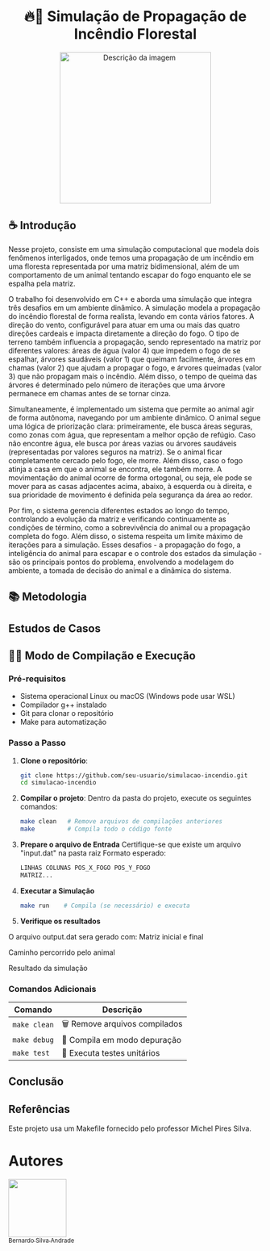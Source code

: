 <h1 align="center"> 🔥🌲 Simulação de Propagação de Incêndio Florestal </h1>

<div align="center"> 
   <img src="![Image](https://github.com/user-attachments/assets/01bec733-3390-49e3-b680-7266121428ee)" alt="Descrição da imagem" width="300">
</div>

## ☕ Introdução

Nesse projeto, consiste em uma simulação computacional que modela dois fenômenos interligados, onde temos uma propagação de um incêndio em uma floresta representada por uma matriz bidimensional, além de um comportamento de um animal tentando escapar do fogo enquanto ele se espalha pela matriz.

O trabalho foi desenvolvido em C++ e aborda uma simulação que integra três desafios em um ambiente dinâmico. A simulação modela a propagação do incêndio florestal de forma realista, levando em conta vários fatores. A direção do vento, configurável para atuar em uma ou mais das quatro direções cardeais e impacta diretamente a direção do fogo. O tipo de terreno também influencia a propagação, sendo representado na matriz por diferentes valores: áreas de água (valor 4) que impedem o fogo de se espalhar, árvores saudáveis (valor 1) que queimam facilmente, árvores em chamas (valor 2) que ajudam a propagar o fogo, e árvores queimadas (valor 3) que não propagam mais o incêndio. Além disso, o tempo de queima das árvores é determinado pelo número de iterações que uma árvore permanece em chamas antes de se tornar cinza.

Simultaneamente, é implementado um sistema que permite ao animal agir de forma autônoma, navegando por um ambiente dinâmico. O animal segue uma lógica de priorização clara: primeiramente, ele busca áreas seguras, como zonas com água, que representam a melhor opção de refúgio. Caso não encontre água, ele busca por áreas vazias ou árvores saudáveis (representadas por valores seguros na matriz). Se o animal ficar completamente cercado pelo fogo, ele morre. Além disso, caso o fogo atinja a casa em que o animal se encontra, ele também morre. A movimentação do animal ocorre de forma ortogonal, ou seja, ele pode se mover para as casas adjacentes acima, abaixo, à esquerda ou à direita, e sua prioridade de movimento é definida pela segurança da área ao redor.

Por fim, o sistema gerencia diferentes estados ao longo do tempo, controlando a evolução da matriz e verificando continuamente as condições de término, como a sobrevivência do animal ou a propagação completa do fogo. Além disso, o sistema respeita um limite máximo de iterações para a simulação. Esses desafios - a propagação do fogo, a inteligência do animal para escapar e o controle dos estados da simulação - são os principais pontos do problema, envolvendo a modelagem do ambiente, a tomada de decisão do animal e a dinâmica do sistema.



## 📚 Metodologia

## Estudos de Casos

## 👨‍💻 Modo de Compilação e Execução
### Pré-requisitos
- Sistema operacional Linux ou macOS (Windows pode usar WSL)
- Compilador g++ instalado
- Git para clonar o repositório
- Make para automatização

### Passo a Passo

1. **Clone o repositório**:
   ```bash
   git clone https://github.com/seu-usuario/simulacao-incendio.git
   cd simulacao-incendio
2. **Compilar o projeto**:
Dentro da pasta do projeto, execute os seguintes comandos:
   ```bash
   make clean   # Remove arquivos de compilações anteriores
   make         # Compila todo o código fonte
3. **Prepare o arquivo de Entrada**
Certifique-se que existe um arquivo "input.dat" na pasta raiz
   Formato esperado:
   ```bash
   LINHAS COLUNAS POS_X_FOGO POS_Y_FOGO
   MATRIZ...
4. **Executar a Simulação**
   ```bash
   make run    # Compila (se necessário) e executa
5. **Verifique os resultados**

O arquivo output.dat sera gerado com:
   Matriz inicial e final

   Caminho percorrido pelo animal

   Resultado da simulação
### Comandos Adicionais

| Comando       | Descrição                              |
|---------------|----------------------------------------|
| `make clean`  | 🗑️ Remove arquivos compilados         |
| `make debug`  | 🐛 Compila em modo depuração           |
| `make test`   | 🧪 Executa testes unitários            |

   
## Conclusão

## Referências
Este projeto usa um Makefile fornecido pelo professor Michel Pires Silva.

# Autores

[<img loading="lazy" src="https://avatars.githubusercontent.com/u/177992576?v=4" width=115><br><sub>Bernardo Silva Andrade</sub>](https://github.com/BernardoSilvaAndrade) 


